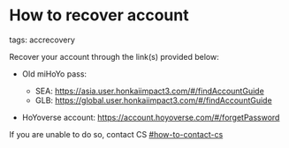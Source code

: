 # How to recover account
tags: accrecovery

Recover your account through the link(s) provided below:
- Old miHoYo pass:
    - SEA: https://asia.user.honkaiimpact3.com/#/findAccountGuide
    - GLB: https://global.user.honkaiimpact3.com/#/findAccountGuide

- HoYoverse account:
https://account.hoyoverse.com/#/forgetPassword

If you are unable to do so, contact CS
[#how-to-contact-cs](https://discord.com/channels/418652140454674432/862844286260609064)